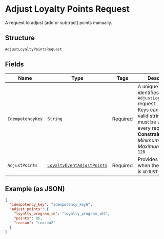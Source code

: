 
# Adjust Loyalty Points Request

A request to adjust (add or subtract) points manually.

## Structure

`AdjustLoyaltyPointsRequest`

## Fields

| Name | Type | Tags | Description | Getter |
|  --- | --- | --- | --- | --- |
| `IdempotencyKey` | `String` | Required | A unique string that identifies this `AdjustLoyaltyPoints` request.<br>Keys can be any valid string, but must be unique for every request.<br>**Constraints**: *Minimum Length*: `1`, *Maximum Length*: `128` | String getIdempotencyKey() |
| `AdjustPoints` | [`LoyaltyEventAdjustPoints`](/doc/models/loyalty-event-adjust-points.md) | Required | Provides metadata when the event `type` is `ADJUST_POINTS`. | LoyaltyEventAdjustPoints getAdjustPoints() |

## Example (as JSON)

```json
{
  "idempotency_key": "idempotency_key6",
  "adjust_points": {
    "loyalty_program_id": "loyalty_program_id2",
    "points": 96,
    "reason": "reason2"
  }
}
```

